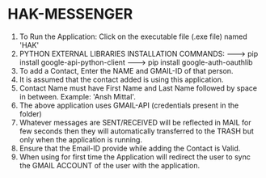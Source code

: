 # HAK-MESSENGER
1. To Run the Application: Click on the executable file (.exe file) named 'HAK'
2. PYTHON EXTERNAL LIBRARIES INSTALLATION COMMANDS:
	---> pip install google-api-python-client
 	---> pip install google-auth-oauthlib
3. To add a Contact, Enter the NAME and GMAIL-ID of that person.
4. It is assumed that the contact added is using this application.
5. Contact Name must have First Name and Last Name followed by space in between. Example: 'Ansh Mittal'.
6. The above application uses GMAIL-API (credentials present in the folder) 
7. Whatever messages are SENT/RECEIVED will be reflected in MAIL for few seconds then they will automatically transferred to the TRASH but only when the application is running.
8. Ensure that the Email-ID provide while adding the Contact is Valid.
9. When using for first time the Application will redirect the user to sync the GMAIL ACCOUNT of the user with the application. 
